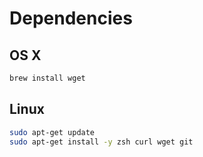 # Dependencies

## OS X

```sh
brew install wget
```

## Linux

```sh
sudo apt-get update
sudo apt-get install -y zsh curl wget git
```
